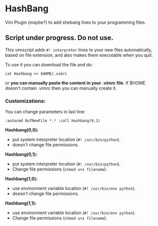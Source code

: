 # HashBang
Vim Plugin (maybe?) to add shebang lines to your programming files.

## Script under progress. Do not use.


This vimscript adds `#! interpreter` lines to your new files automatically, based on file extension, and also makes them executable when you quit.

To use it you can download the file and do:

`cat Hashbang >> $HOME/.vimrc`

or **you can manually paste the content in your .vimrc file**. If $HOME doesn't contain .vimrc then you can manually create it.


### Customizations:

You can change parameters in last line:    

`:autocmd BufNewFile *.* :call Hashbang(0,1)`

**Hashbang(0,0):**

- put system interpreter location (`#! /usr/bin/python`).  
- doesn't change file permissions.

**Hashbang(0,1):** 

- put system interpreter location (`#! /usr/bin/python`). 
- Change file permissions (`chmod u+x filename`).

**Hashbang(1,0):**

- use environment variable location (`#! /usr/bin/env python`). 
- doesn't change file permissions.

**Hashbang(1,1):**

- use environment variable location (`#! /usr/bin/env python`). 
- Change file permissions (`chmod u+x filename`).
